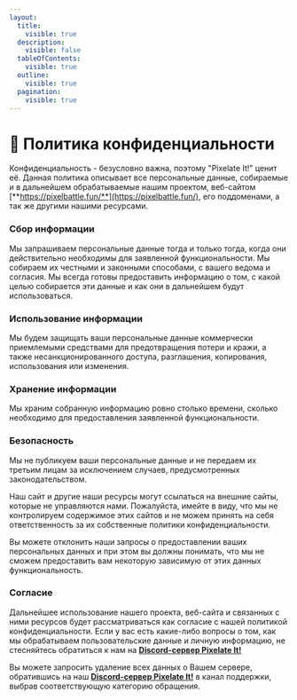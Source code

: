 ```yaml
---
layout:
  title:
    visible: true
  description:
    visible: false
  tableOfContents:
    visible: true
  outline:
    visible: true
  pagination:
    visible: true
---
```


# 🔑 Политика конфиденциальности

Конфиденциальность - безусловно важна, поэтому "Pixelate It!" ценит её. Данная политика описывает все персональные данные, собираемые и в дальнейшем обрабатываемые нашим проектом, веб-сайтом [**https://pixelbattle.fun/**](https://pixelbattle.fun/), его поддоменами, а так же другими нашими ресурсами.

### Сбор информации <a href="#collecting" id="collecting"></a>

Мы запрашиваем персональные данные тогда и только тогда, когда они действительно необходимы для заявленной функциональности. Мы собираем их честными и законными способами, с вашего ведома и согласия. Мы всегда готовы предоставить информацию о том, с какой целью собирается эти данные и как они в дальнейшем будут использоваться.

### Использование  информации <a href="#usage" id="usage"></a>

Мы будем защищать ваши персональные данные коммерчески приемлемыми средствами для предотвращения потери и кражи, а также несанкционированного доступа, разглашения, копирования, использования или изменения.

### Хранение информации <a href="#storage" id="storage"></a>

Мы храним собранную информацию ровно столько времени, сколько необходимо для предоставления заявленной функциональности.

### Безопасность <a href="#safety" id="safety"></a>

Мы не публикуем ваши персональные данные и не передаем их третьим лицам за исключением случаев, предусмотренных законодательством.

Наш сайт и другие наши ресурсы могут ссылаться на внешние сайты, которые не управляются нами. Пожалуйста, имейте в виду, что мы не контролируем содержимое этих сайтов и не можем принять на себя ответственность за их собственные политики конфиденциальности.

Вы можете отклонить наши запросы о предоставлении ваших персональных данных и при этом вы должны понимать, что мы не сможем предоставить вам некоторую зависимую от этих данных функциональность.

### Согласие <a href="#agreement" id="agreement"></a>

Дальнейшее использование нашего проекта, веб-сайта и связанных с ними ресурсов будет рассматриваться как согласие с нашей политикой конфиденциальности. Если у вас есть какие-либо вопросы о том, как мы обрабатываем пользовательские данные и личную информацию, не стесняйтесь обратиться к нам на [**Discord-сервер Pixelate It!**](https://discord.gg/XBPyGUv3DT)

Вы можете запросить удаление всех данных о Вашем сервере, обратившись на наш [**Discord-сервер Pixelate It!**](https://discord.gg/XBPyGUv3DT) в канал поддержки, выбрав соответствующую категорию обращения.
